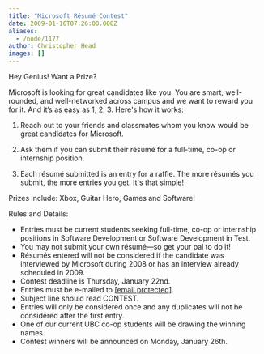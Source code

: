 ```yaml
---
title: "Microsoft Résumé Contest"
date: 2009-01-16T07:26:00.000Z
aliases:
  - /node/1177
author: Christopher Head
images: []
---
```


Hey Genius! Want a Prize?

Microsoft is looking for great candidates like you. You are smart, well-rounded, and well-networked across campus and we want to reward you for it. And it’s as easy as 1, 2, 3. Here's how it works:

1.  Reach out to your friends and classmates whom you know would be great candidates for Microsoft.

3.  Ask them if you can submit their résumé for a full-time, co-op or internship position.
4.  Each résumé submitted is an entry for a raffle. The more résumés you submit, the more entries you get. It's that simple!

Prizes include: Xbox, Guitar Hero, Games and Software!

Rules and Details:

*   Entries must be current students seeking full-time, co-op or internship positions in Software Development or Software Development in Test.
*   You may not submit your own résumé—so get your pal to do it!
*   Résumés entered will not be considered if the candidate was interviewed by Microsoft during 2008 or has an interview already scheduled in 2009.
*   Contest deadline is Thursday, January 22nd.
*   Entries must be e-mailed to [\[email protected\]](/cdn-cgi/l/email-protection#6501040b0c0009160c25080c06170a160a03114b060a08).
*   Subject line should read CONTEST.
*   Entries will only be considered once and any duplicates will not be considered after the first entry.
*   One of our current UBC co-op students will be drawing the winning names.
*   Contest winners will be announced on Monday, January 26th.
